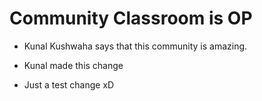# Community Classroom is OP

- Kunal Kushwaha says that this community is amazing.
- Kunal made this change

- Just a test change xD
